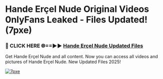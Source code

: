 # Hande Erçel Nude Original Videos 0nlyFans Leaked - Files Updated! (7pxe)

<h3>🔴 CLICK HERE 🌐==►► <a href="https://tinyurl.com/5h6xmrr3" rel="nofollow">Hande Erçel Nude Updated Files</a></h3>

Get Hande Erçel Nude and all content. Now you can access all videos and pictures of Hande Erçel Nude. New Updated Files 2025!

[![7pxe](https://i.imgur.com/KVD873Z.gif)](https://tinyurl.com/5h6xmrr3)
